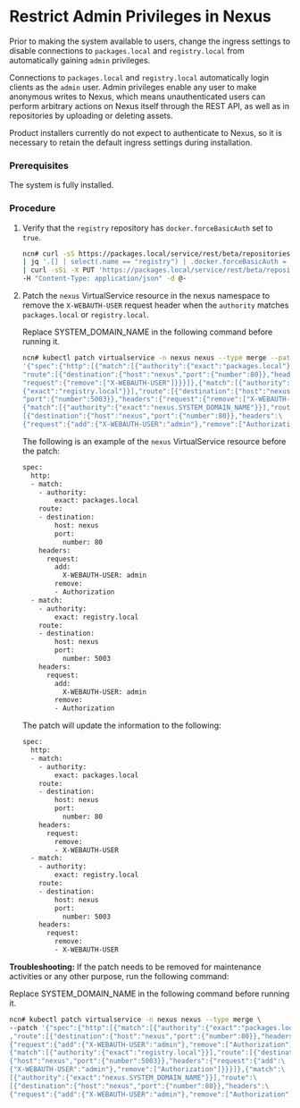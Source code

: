 # Restrict Admin Privileges in Nexus

Prior to making the system available to users, change the ingress settings to disable connections to `packages.local` and `registry.local` from automatically gaining `admin` privileges.

Connections to `packages.local` and `registry.local` automatically login clients as the `admin` user. Admin privileges enable any user to make anonymous writes to Nexus, which means unauthenticated users can perform arbitrary actions on Nexus itself through the REST API, as well as in repositories by uploading or deleting assets.

Product installers currently do not expect to authenticate to Nexus, so it is necessary to retain the default ingress settings during installation.

### Prerequisites

The system is fully installed.


### Procedure

1.  Verify that the `registry` repository has `docker.forceBasicAuth` set to `true`.

    ```bash
    ncn# curl -sS https://packages.local/service/rest/beta/repositories \
    | jq '.[] | select(.name == "registry") | .docker.forceBasicAuth = true' \
    | curl -sSi -X PUT 'https://packages.local/service/rest/beta/repositories/docker/hosted/registry' \
    -H "Content-Type: application/json" -d @-
    ```

2.  Patch the `nexus` VirtualService resource in the nexus namespace to remove the `X-WEBAUTH-USER` request header when the `authority` matches `packages.local` or `registry.local`.

    Replace SYSTEM_DOMAIN_NAME in the following command before running it.

    ```bash
    ncn# kubectl patch virtualservice -n nexus nexus --type merge --patch \
    '{"spec":{"http":[{"match":[{"authority":{"exact":"packages.local"}}],\
    "route":[{"destination":{"host":"nexus","port":{"number":80}},"headers":{\
    "request":{"remove":["X-WEBAUTH-USER"]}}}]},{"match":[{"authority":\
    {"exact":"registry.local"}}],"route":[{"destination":{"host":"nexus",\
    "port":{"number":5003}},"headers":{"request":{"remove":["X-WEBAUTH-USER"]}}}]},\
    {"match":[{"authority":{"exact":"nexus.SYSTEM_DOMAIN_NAME"}}],"route":\
    [{"destination":{"host":"nexus","port":{"number":80}},"headers":\
    {"request":{"add":{"X-WEBAUTH-USER":"admin"},"remove":["Authorization"]}}}]}]}}'
    ```

    The following is an example of the `nexus` VirtualService resource before the patch:

    ```bash
    spec:
      http:
      - match:
        - authority:
            exact: packages.local
        route:
        - destination:
            host: nexus
            port:
              number: 80
        headers:
          request:
            add:
              X-WEBAUTH-USER: admin
            remove:
            - Authorization
      - match:
        - authority:
            exact: registry.local
        route:
        - destination:
            host: nexus
            port:
              number: 5003
        headers:
          request:
            add:
              X-WEBAUTH-USER: admin
            remove:
            - Authorization
    ```

    The patch will update the information to the following:

    ```bash
    spec:
      http:
      - match:
        - authority:
            exact: packages.local
        route:
        - destination:
            host: nexus
            port:
              number: 80
        headers:
          request:
            remove:
            - X-WEBAUTH-USER
      - match:
        - authority:
            exact: registry.local
        route:
        - destination:
            host: nexus
            port:
              number: 5003
        headers:
          request:
            remove:
            - X-WEBAUTH-USER
    ```


**Troubleshooting:** If the patch needs to be removed for maintenance activities or any other purpose, run the following command:

Replace SYSTEM_DOMAIN_NAME in the following command before running it.

```bash
ncn# kubectl patch virtualservice -n nexus nexus --type merge \
--patch '{"spec":{"http":[{"match":[{"authority":{"exact":"packages.local"}}]\
,"route":[{"destination":{"host":"nexus","port":{"number":80}},"headers":\
{"request":{"add":{"X-WEBAUTH-USER":"admin"},"remove":["Authorization"]}}}]},\
{"match":[{"authority":{"exact":"registry.local"}}],"route":[{"destination":\
{"host":"nexus","port":{"number":5003}},"headers":{"request":{"add":\
{"X-WEBAUTH-USER":"admin"},"remove":["Authorization"]}}}]},{"match":\
[{"authority":{"exact":"nexus.SYSTEM_DOMAIN_NAME"}}],"route":\
[{"destination":{"host":"nexus","port":{"number":80}},"headers":\
{"request":{"add":{"X-WEBAUTH-USER":"admin"},"remove":["Authorization"]}}}]}]}}'
```

